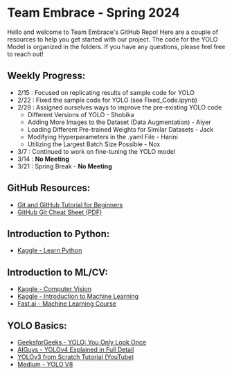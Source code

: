 # Team Embrace - Spring 2024

Hello and welcome to Team Embrace's GitHub Repo! Here are a couple of resources to help you get started with our project. The code for the YOLO Model is organized in the folders. If you have any questions, please feel free to reach out!

## Weekly Progress:
- 2/15 : Focused on replicating results of sample code for YOLO
- 2/22 : Fixed the sample code for YOLO (see Fixed_Code.ipynb)
- 2/29 : Assigned ourselves ways to improve the pre-existing YOLO code
    - Different Versions of YOLO - Shobika
    - Adding More Images to the Dataset (Data Augmentation) - Aiyer
    - Loading Different Pre-trained Weights for Similar Datasets - Jack
    - Modifying Hyperparameters in the .yaml File - Harini
    - Utilizing the Largest Batch Size Possible - Nox
- 3/7 : Continued to work on fine-tuning the YOLO model
- 3/14 : **No Meeting**
- 3/21 : Spring Break - **No Meeting**
  
## GitHub Resources:
- [Git and GitHub Tutorial for Beginners](https://product.hubspot.com/blog/git-and-github-tutorial-for-beginners)
- [GitHub Git Cheat Sheet (PDF)](https://training.github.com/downloads/github-git-cheat-sheet.pdf)

## Introduction to Python:
- [Kaggle - Learn Python](https://www.kaggle.com/learn/python)

## Introduction to ML/CV:
- [Kaggle - Computer Vision](https://www.kaggle.com/learn/computer-vision)
- [Kaggle - Introduction to Machine Learning](https://www.kaggle.com/learn/intro-to-machine-learning)
- [Fast.ai - Machine Learning Course](https://course.fast.ai/)

## YOLO Basics:
- [GeeksforGeeks - YOLO: You Only Look Once](https://www.geeksforgeeks.org/yolo-you-only-look-once-real-time-object-detection/)
- [AIGuys - YOLOv4 Explained in Full Detail](https://medium.com/aiguys/yolo-v4-explained-in-full-detail-5200b77aa825)
- [YOLOv3 from Scratch Tutorial (YouTube)](https://www.youtube.com/watch?v=Grir6TZbc1M&list=PLhhyoLH6Ijfw0TpCTVTNk42NN08H6UvNq&index=7)
- [Medium - YOLO V8](https://medium.com/p/afd1bf6132ae)
